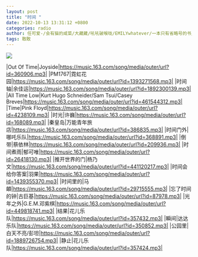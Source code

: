 ```yaml
---
layout: post
title: "时间 "
date: 2022-10-13 13:31:12 +0800
categories: radio
author: 任可爱-/会有猫的咸菜/大藏藏/吼吼破喉咙/EMILYwhatever/一本只有省略号的书/-ccrystal_
tags: 敢敢
---
```

![]({{site.baseurl}}/images/cover_20221013.jpg)

|Out Of Time|Joyside|https://music.163.com/song/media/outer/url?id=360906.mp3|
|PM1767|霓虹花园|https://music.163.com/song/media/outer/url?id=1393271568.mp3|
|时间轴|余佳运|https://music.163.com/song/media/outer/url?id=1892300139.mp3|
|All Time Low|Kurt Hugo Schneider/Sam Tsui/Casey Breves|https://music.163.com/song/media/outer/url?id=461544312.mp3|
|Time|Pink Floyd|https://music.163.com/song/media/outer/url?id=4238109.mp3|
|时光|许巍|https://music.163.com/song/media/outer/url?id=168089.mp3|
|秦皇岛|万能青年旅店|https://music.163.com/song/media/outer/url?id=386835.mp3|
|时间门外|哪吒乐队|https://music.163.com/song/media/outer/url?id=368891.mp3|
|倒带|蔡依林|https://music.163.com/song/media/outer/url?id=209936.mp3|
|时间煮雨|郁可唯|https://music.163.com/song/media/outer/url?id=26418130.mp3|
|推开世界的门|杨乃文|https://music.163.com/song/media/outer/url?id=441120217.mp3|
|时间会给你答案|羽果|https://music.163.com/song/media/outer/url?id=1439355370.mp3|
|时间里的|马頔|https://music.163.com/song/media/outer/url?id=29715555.mp3|
|忘了时间的钟|古巨基|https://music.163.com/song/media/outer/url?id=87978.mp3|
|光年之外|G.E.M.邓紫棋|https://music.163.com/song/media/outer/url?id=449818741.mp3|
|结果|花儿乐队|https://music.163.com/song/media/outer/url?id=357432.mp3|
|瞬间|达达乐队|https://music.163.com/song/media/outer/url?id=350852.mp3|
|公园里|白天不亮/彭坦|https://music.163.com/song/media/outer/url?id=1889726754.mp3|
|静止|花儿乐队|https://music.163.com/song/media/outer/url?id=357424.mp3|

